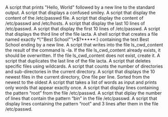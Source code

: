 A script that prints "Hello, World" followed by a new line to the standard output.
A script that displays a confused smiley.
A script that display the content of the /etc/passwd file.
A script that display the content of /etc/passwd and /etc/hosts.
A script that display the last 10 lines of /etc/passwd.
A script that display the first 10 lines of /etc/passwd.
A script that displays the third line of the file iacta.
A shell script that creates a file named exactly \*\\'"Best School"\'\\*$\?\*\*\*\*\*:) containing the text Best School ending by a new line.
A script that writes into the file ls_cwd_content the result of the command ls -la. If the file ls_cwd_content already exists, it should be overwritten. If the file ls_cwd_content does not exist, create it.
A script that duplicates the last line of the file iacta.
A script that deletes specific files using wildcards.
A script that counts the number of directories and sub-directories in the current directory.
A script that displays the 10 newest files in the current directory, One file per line. Sorted from the newest to the oldest
A script that takes a list of words as input and prints only words that appear exactly once.
A script that display lines containing the pattern “root” from the file /etc/passwd.
A script that diplay the number of lines that contain the pattern “bin” in the file /etc/passwd.
A script that display lines containing the pattern “root” and 3 lines after them in the file /etc/passwd.
